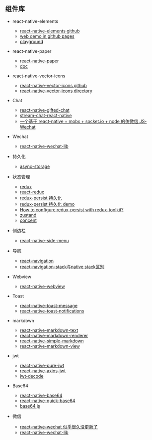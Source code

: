 ## 组件库

* react-native-elements
    - [react-native-elements github](https://github.com/react-native-elements/react-native-elements)
    - [web demo in github pages](https://react-native-elements.github.io/react-native-elements-app/)
    - [playground](https://react-native-elements.js.org/#/)

* react-native-paper
    - [react-native-paper](https://github.com/callstack/react-native-paper)
    - [doc](https://callstack.github.io/react-native-paper/docs/components/ActivityIndicator)

* react-native-vector-icons
    - [react-native-vector-icons github](https://github.com/oblador/react-native-vector-icons)
    - [react-native-vector-icons directory](https://oblador.github.io/react-native-vector-icons/)


* Chat
    - [react-native-gifted-chat](https://github.com/FaridSafi/react-native-gifted-chat)
    - [stream-chat-react-native](https://github.com/GetStream/stream-chat-react-native)
    - [一个基于 react-native + mobx + socket.io + node 的仿微信 JS-Wechat](https://github.com/im-js/im.js)

* Wechat
    - [react-native-wechat-lib](https://github.com/little-snow-fox/react-native-wechat-lib)

* 持久化
    - [async-storage](https://github.com/react-native-async-storage/async-storage)
* 状态管理
    - [redux](https://github.com/reduxjs/redux)
    - [react-redux](https://github.com/reduxjs/react-redux)
    - [redux-persist 持久化](https://github.com/rt2zz/redux-persist)
    - [redux-persist 持久化 demo](https://github.com/jefelewis/redux-persist-demo)
    - [How to configure redux-persist with redux-toolkit?](https://stackoverflow.com/questions/63761763/how-to-configure-redux-persist-with-redux-toolkit)
    - [zustand](https://github.com/pmndrs/zustand)
    - [concent](https://github.com/concentjs/concent)

* 侧边栏
    - [react-native-side-menu](https://github.com/Kureev/react-native-side-menu)

* 导航
    - [react-navigation](https://github.com/react-navigation/react-navigation)
    - [react-navigation-stack与native stack区别](https://stackoverflow.com/questions/69064126/what-is-the-difference-between-react-navigation-stack-vs-react-navigation-nati)

* Webview
    - [react-native-webview](https://github.com/react-native-webview/react-native-webview)

* Toast
    - [react-native-toast-message](https://github.com/calintamas/react-native-toast-message)
    - [react-native-toast-notifications](https://github.com/arnnis/react-native-toast-notifications)

* markdown
    - [react-native-markdown-text](https://github.com/eduludi/react-native-markdown-text)
    - [react-native-markdown-renderer](https://github.com/mientjan/react-native-markdown-renderer/)
    - [react-native-simple-markdown](https://github.com/CharlesMangwa/react-native-simple-markdown)
    - [react-native-markdown-view](https://github.com/Benjamin-Dobell/react-native-markdown-view)

* jwt
    - [react-native-pure-jwt](https://github.com/zaguiini/react-native-pure-jwt)
    - [react-native-axios-jwt](https://github.com/mvanroon/react-native-axios-jwt)
    - [jwt-decode](https://github.com/auth0/jwt-decode)
* Base64
    - [react-native-base64](https://github.com/eranbo/react-native-base64)
    - [react-native-quick-base64](https://github.com/craftzdog/react-native-quick-base64)
    - [base64 js](https://github.com/mathiasbynens/base64)

* 微信
    - [react-native-wechat 似乎很久没更新了](https://github.com/yorkie/react-native-wechat)
    - [react-native-wechat-lib](https://github.com/little-snow-fox/react-native-wechat-lib)
